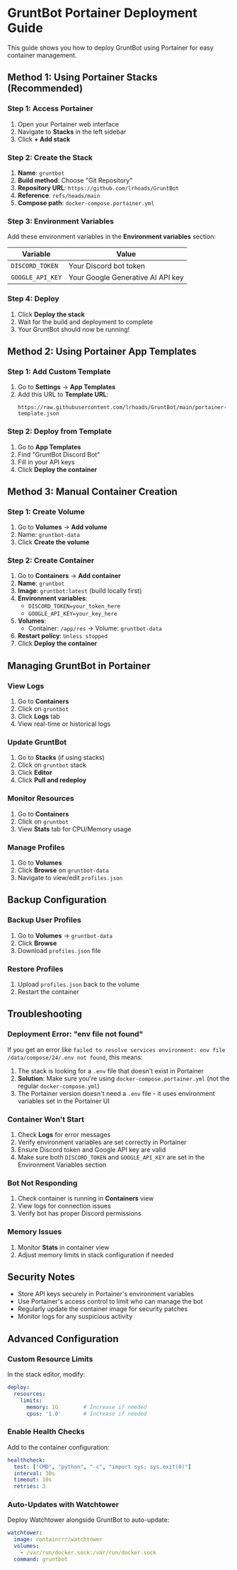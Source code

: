 # GruntBot Portainer Deployment Guide

This guide shows you how to deploy GruntBot using Portainer for easy container management.

## Method 1: Using Portainer Stacks (Recommended)

### Step 1: Access Portainer
1. Open your Portainer web interface
2. Navigate to **Stacks** in the left sidebar
3. Click **+ Add stack**

### Step 2: Create the Stack
1. **Name**: `gruntbot`
2. **Build method**: Choose "Git Repository"
3. **Repository URL**: `https://github.com/lrhoads/GruntBot`
4. **Reference**: `refs/heads/main`
5. **Compose path**: `docker-compose.portainer.yml`

### Step 3: Environment Variables
Add these environment variables in the **Environment variables** section:

| Variable | Value |
|----------|--------|
| `DISCORD_TOKEN` | Your Discord bot token |
| `GOOGLE_API_KEY` | Your Google Generative AI API key |

### Step 4: Deploy
1. Click **Deploy the stack**
2. Wait for the build and deployment to complete
3. Your GruntBot should now be running!

## Method 2: Using Portainer App Templates

### Step 1: Add Custom Template
1. Go to **Settings** → **App Templates**
2. Add this URL to **Template URL**: 
   ```
   https://raw.githubusercontent.com/lrhoads/GruntBot/main/portainer-template.json
   ```

### Step 2: Deploy from Template
1. Go to **App Templates**
2. Find "GruntBot Discord Bot"
3. Fill in your API keys
4. Click **Deploy the container**

## Method 3: Manual Container Creation

### Step 1: Create Volume
1. Go to **Volumes** → **Add volume**
2. Name: `gruntbot-data`
3. Click **Create the volume**

### Step 2: Create Container
1. Go to **Containers** → **Add container**
2. **Name**: `gruntbot`
3. **Image**: `gruntbot:latest` (build locally first)
4. **Environment variables**:
   - `DISCORD_TOKEN=your_token_here`
   - `GOOGLE_API_KEY=your_key_here`
5. **Volumes**:
   - Container: `/app/res` → Volume: `gruntbot-data`
6. **Restart policy**: `Unless stopped`
7. Click **Deploy the container**

## Managing GruntBot in Portainer

### View Logs
1. Go to **Containers**
2. Click on `gruntbot`
3. Click **Logs** tab
4. View real-time or historical logs

### Update GruntBot
1. Go to **Stacks** (if using stacks)
2. Click on `gruntbot` stack
3. Click **Editor**
4. Click **Pull and redeploy**

### Monitor Resources
1. Go to **Containers**
2. Click on `gruntbot`
3. View **Stats** tab for CPU/Memory usage

### Manage Profiles
1. Go to **Volumes**
2. Click **Browse** on `gruntbot-data`
3. Navigate to view/edit `profiles.json`

## Backup Configuration

### Backup User Profiles
1. Go to **Volumes** → `gruntbot-data`
2. Click **Browse**
3. Download `profiles.json` file

### Restore Profiles
1. Upload `profiles.json` back to the volume
2. Restart the container

## Troubleshooting

### Deployment Error: "env file not found"
If you get an error like `failed to resolve services environment: env file /data/compose/24/.env not found`, this means:
1. The stack is looking for a `.env` file that doesn't exist in Portainer
2. **Solution**: Make sure you're using `docker-compose.portainer.yml` (not the regular `docker-compose.yml`)
3. The Portainer version doesn't need a `.env` file - it uses environment variables set in the Portainer UI

### Container Won't Start
1. Check **Logs** for error messages
2. Verify environment variables are set correctly in Portainer
3. Ensure Discord token and Google API key are valid
4. Make sure both `DISCORD_TOKEN` and `GOOGLE_API_KEY` are set in the Environment Variables section

### Bot Not Responding
1. Check container is running in **Containers** view
2. View logs for connection issues
3. Verify bot has proper Discord permissions

### Memory Issues
1. Monitor **Stats** in container view
2. Adjust memory limits in stack configuration if needed

## Security Notes

- Store API keys securely in Portainer's environment variables
- Use Portainer's access control to limit who can manage the bot
- Regularly update the container image for security patches
- Monitor logs for any suspicious activity

## Advanced Configuration

### Custom Resource Limits
In the stack editor, modify:
```yaml
deploy:
  resources:
    limits:
      memory: 1G        # Increase if needed
      cpus: '1.0'       # Increase if needed
```

### Enable Health Checks
Add to the container configuration:
```yaml
healthcheck:
  test: ["CMD", "python", "-c", "import sys; sys.exit(0)"]
  interval: 30s
  timeout: 10s
  retries: 3
```

### Auto-Updates with Watchtower
Deploy Watchtower alongside GruntBot to auto-update:
```yaml
watchtower:
  image: containrrr/watchtower
  volumes:
    - /var/run/docker.sock:/var/run/docker.sock
  command: gruntbot
```
